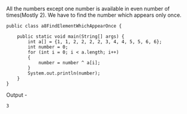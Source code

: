 All the numbers except one number is available in even number of times(Mostly 2). We have to find the number which appears only once. 

```
public class a8FindElementWhichAppearOnce {

    public static void main(String[] args) {
        int a[] = {1, 1, 2, 2, 2, 2, 3, 4, 4, 5, 5, 6, 6};
        int number = 0;
        for (int i = 0; i < a.length; i++)
        {
            number = number ^ a[i];
        }
        System.out.println(number);
    }
}
```
Output - 
```
3
```
